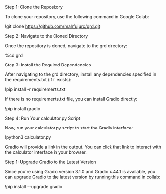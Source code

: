 Step 1: Clone the Repository

To clone your repository, use the following command in Google Colab:

!git clone https://github.com/mahfujurc/grd.git

Step 2: Navigate to the Cloned Directory

Once the repository is cloned, navigate to the grd directory:

%cd grd

Step 3: Install the Required Dependencies

After navigating to the grd directory, install any dependencies specified in the requirements.txt (if it exists):

!pip install -r requirements.txt

If there is no requirements.txt file, you can install Gradio directly:

!pip install gradio

Step 4: Run Your calculator.py Script

Now, run your calculator.py script to start the Gradio interface:

!python3 calculator.py

Gradio will provide a link in the output. You can click that link to interact with the calculator interface in your browser.









Step 1: Upgrade Gradio to the Latest Version

Since you're using Gradio version 3.1.0 and Gradio 4.44.1 is available, you can upgrade Gradio to the latest version by running this command in collab:

!pip install --upgrade gradio
